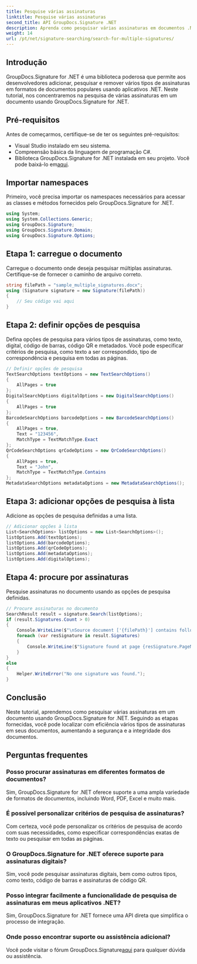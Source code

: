 ```yaml
---
title: Pesquise várias assinaturas
linktitle: Pesquise várias assinaturas
second_title: API GroupDocs.Signature .NET
description: Aprenda como pesquisar várias assinaturas em documentos .NET usando GroupDocs.Signature para segurança e integridade eficientes de documentos.
weight: 14
url: /pt/net/signature-searching/search-for-multiple-signatures/
---
```

## Introdução
GroupDocs.Signature for .NET é uma biblioteca poderosa que permite aos desenvolvedores adicionar, pesquisar e remover vários tipos de assinaturas em formatos de documentos populares usando aplicativos .NET. Neste tutorial, nos concentraremos na pesquisa de várias assinaturas em um documento usando GroupDocs.Signature for .NET.
## Pré-requisitos
Antes de começarmos, certifique-se de ter os seguintes pré-requisitos:
- Visual Studio instalado em seu sistema.
- Compreensão básica da linguagem de programação C#.
- Biblioteca GroupDocs.Signature for .NET instalada em seu projeto. Você pode baixá-lo em[aqui](https://releases.groupdocs.com/signature/net/).

## Importar namespaces
Primeiro, você precisa importar os namespaces necessários para acessar as classes e métodos fornecidos pelo GroupDocs.Signature for .NET.
```csharp
using System;
using System.Collections.Generic;
using GroupDocs.Signature;
using GroupDocs.Signature.Domain;
using GroupDocs.Signature.Options;
```
## Etapa 1: carregue o documento
Carregue o documento onde deseja pesquisar múltiplas assinaturas. Certifique-se de fornecer o caminho de arquivo correto.
```csharp
string filePath = "sample_multiple_signatures.docx";
using (Signature signature = new Signature(filePath))
{
    // Seu código vai aqui
}
```
## Etapa 2: definir opções de pesquisa
Defina opções de pesquisa para vários tipos de assinaturas, como texto, digital, código de barras, código QR e metadados. Você pode especificar critérios de pesquisa, como texto a ser correspondido, tipo de correspondência e pesquisa em todas as páginas.
```csharp
// Definir opções de pesquisa
TextSearchOptions textOptions = new TextSearchOptions()
{
    AllPages = true
};
DigitalSearchOptions digitalOptions = new DigitalSearchOptions()
{
    AllPages = true
};
BarcodeSearchOptions barcodeOptions = new BarcodeSearchOptions()
{
    AllPages = true,
    Text = "123456",
    MatchType = TextMatchType.Exact
};
QrCodeSearchOptions qrCodeOptions = new QrCodeSearchOptions()
{
    AllPages = true,
    Text = "John",
    MatchType = TextMatchType.Contains
};
MetadataSearchOptions metadataOptions = new MetadataSearchOptions();
```
## Etapa 3: adicionar opções de pesquisa à lista
Adicione as opções de pesquisa definidas a uma lista.
```csharp
// Adicionar opções à lista
List<SearchOptions> listOptions = new List<SearchOptions>();
listOptions.Add(textOptions);
listOptions.Add(barcodeOptions);
listOptions.Add(qrCodeOptions);
listOptions.Add(metadataOptions);
listOptions.Add(digitalOptions);
```
## Etapa 4: procure por assinaturas
Pesquise assinaturas no documento usando as opções de pesquisa definidas.
```csharp
// Procure assinaturas no documento
SearchResult result = signature.Search(listOptions);
if (result.Signatures.Count > 0)
{
    Console.WriteLine($"\nSource document ['{filePath}'] contains following signatures.");
    foreach (var resSignature in result.Signatures)
    {
        Console.WriteLine($"Signature found at page {resSignature.PageNumber} with type {resSignature.SignatureType} and Id#: {resSignature.SignatureId}");
    }
}
else
{
    Helper.WriteError("No one signature was found.");
}
```

## Conclusão
Neste tutorial, aprendemos como pesquisar várias assinaturas em um documento usando GroupDocs.Signature for .NET. Seguindo as etapas fornecidas, você pode localizar com eficiência vários tipos de assinaturas em seus documentos, aumentando a segurança e a integridade dos documentos.
## Perguntas frequentes
### Posso procurar assinaturas em diferentes formatos de documentos?
Sim, GroupDocs.Signature for .NET oferece suporte a uma ampla variedade de formatos de documentos, incluindo Word, PDF, Excel e muito mais.
### É possível personalizar critérios de pesquisa de assinaturas?
Com certeza, você pode personalizar os critérios de pesquisa de acordo com suas necessidades, como especificar correspondências exatas de texto ou pesquisar em todas as páginas.
### O GroupDocs.Signature for .NET oferece suporte para assinaturas digitais?
Sim, você pode pesquisar assinaturas digitais, bem como outros tipos, como texto, código de barras e assinaturas de código QR.
### Posso integrar facilmente a funcionalidade de pesquisa de assinaturas em meus aplicativos .NET?
Sim, GroupDocs.Signature for .NET fornece uma API direta que simplifica o processo de integração.
### Onde posso encontrar suporte ou assistência adicional?
 Você pode visitar o fórum GroupDocs.Signature[aqui](https://forum.groupdocs.com/c/signature/13) para qualquer dúvida ou assistência.